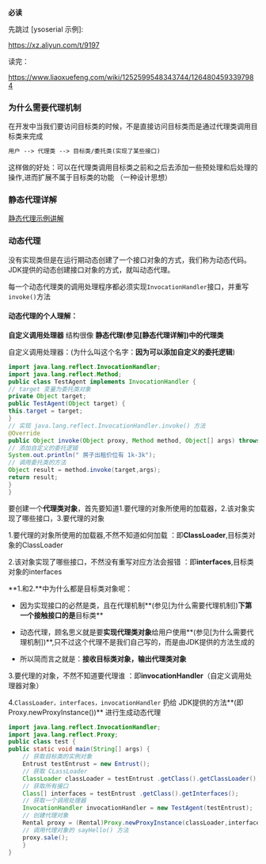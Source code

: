 **必读**

先跳过 [ysoserial 示例]:

https://xz.aliyun.com/t/9197	

读完：

https://www.liaoxuefeng.com/wiki/1252599548343744/1264804593397984



### 为什么需要代理机制

在开发中当我们要访问目标类的时候，不是直接访问目标类而是通过代理类调用目标类来完成

```md
用户 --> 代理类 --> 目标类/委托类(实现了某些接口)
```

这样做的好处：可以在代理类调用目标类之前和之后去添加一些预处理和后处理的操作,进而扩展不属于目标类的功能 （一种设计思想）



### 静态代理详解

[静态代理示例讲解](https://xz.aliyun.com/t/9197#toc-2)



### 动态代理

没有实现类但是在运行期动态创建了一个接口对象的方式，我们称为动态代码。JDK提供的动态创建接口对象的方式，就叫动态代理。

每一个动态代理类的调用处理程序都必须实现`InvocationHandler`接口，并重写`invoke()`方法

#### 动态代理的个人理解：

**自定义调用处理器**  结构很像 **静态代理(参见[静态代理详解])中的代理类**

自定义调用处理器：(为什么叫这个名字：**因为可以添加自定义的委托逻辑**)

```java
import java.lang.reflect.InvocationHandler;
import java.lang.reflect.Method;
public class TestAgent implements InvocationHandler {
// target 变量为委托类对象
private Object target;
public TestAgent(Object target) {
this.target = target;
}
// 实现 java.lang.reflect.InvocationHandler.invoke() 方法
@Override
public Object invoke(Object proxy, Method method, Object[] args) throws Throwable {
// 添加自定义的委托逻辑
System.out.println(" 房子出租价位有 1k-3k");
// 调用委托类的方法
Object result = method.invoke(target,args);
return result;
}
}
```



要创建一个**代理类对象**，首先要知道1.要代理的对象所使用的加载器，2.该对象实现了哪些接口，3.要代理的对象

1.要代理的对象所使用的加载器,不然不知道如何加载 ：即**ClassLoader**,目标类对象的ClassLoader

2.该对象实现了哪些接口，不然没有重写对应方法会报错 ：即**interfaces**,目标类对象的interfaces



**1.和2.**中为什么都是目标类对象呢：

- 因为实现接口的必然是类，且在代理机制**(参见[为什么需要代理机制])**下第一个接触接口的是**目标类**

- 动态代理，顾名思义就是要**实现代理类对象**给用户使用**(参见[为什么需要代理机制])**,只不过这个代理不是我们自己写的，而是由JDK提供的方法生成的

- 所以简而言之就是：**接收目标类对象，输出代理类对象**

  

  

3.要代理的对象，不然不知道要代理谁 ：即**invocationHandler**（自定义调用处理器对象）

4.`ClassLoader，interfaces，invocationHandler` 扔给 JDK提供的方法**(即Proxy.newProxyInstance())** 进行生成动态代理

```java
import java.lang.reflect.InvocationHandler;
import java.lang.reflect.Proxy;
public class test {
public static void main(String[] args) {
    // 获取目标类的实例对象
    Entrust testEntrust = new Entrust();
    // 获取 CLassLoader
    ClassLoader classLoader = testEntrust .getClass().getClassLoader();
    // 获取所有接口
    Class[] interfaces = testEntrust .getClass().getInterfaces();
    // 获取一个调用处理器
    InvocationHandler invocationHandler = new TestAgent(testEntrust);
    // 创建代理对象
    Rental proxy = (Rental)Proxy.newProxyInstance(classLoader,interfaces,invocationHandler);
    // 调用代理对象的 sayHello() 方法
    proxy.sale();
	}
}
```

